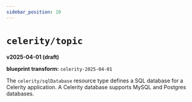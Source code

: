 ```yaml
---
sidebar_position: 10
---
```


# `celerity/topic`

**v2025-04-01 (draft)**

**blueprint transform:** `celerity-2025-04-01`

The `celerity/sqlDatabase` resource type defines a SQL database for a Celerity application.
A Celerity database supports MySQL and Postgres databases.
